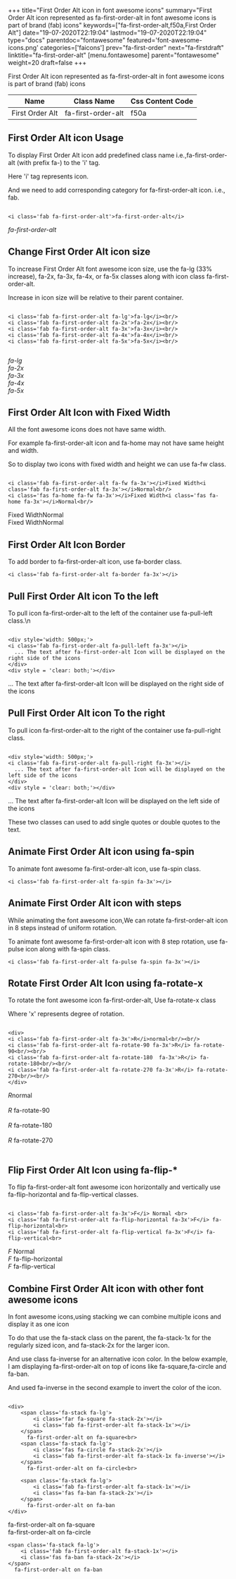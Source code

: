 +++
title="First Order Alt icon in font awesome icons"
summary="First Order Alt icon represented as fa-first-order-alt in font awesome icons is part of brand (fab) icons"
keywords=["fa-first-order-alt,f50a,First Order Alt"]
date="19-07-2020T22:19:04"
lastmod="19-07-2020T22:19:04"
type="docs"
parentdoc="fontawesome"
featured='font-awesome-icons.png'
categories=['faicons']
prev="fa-first-order"
next="fa-firstdraft"
linktitle="fa-first-order-alt"
[menu.fontawesome]
parent="fontawesome"
weight=20
draft=false
+++


First Order Alt icon represented as fa-first-order-alt in font awesome icons is part of brand (fab) icons

<div class='table-responsive'><table class='table'><thead><tr><th>Name</th><th>Class Name</th><th>Css Content Code</th></tr></thead><tbody><tr><td>First Order Alt</td><td>fa-first-order-alt</td><td>f50a</td></tr></tbody></table></div>



## First Order Alt icon Usage

To display First Order Alt icon add predefined class name i.e.,fa-first-order-alt (with prefix fa-) to the 'i' tag.

Here 'i' tag represents icon.

And we need to add corresponding category for fa-first-order-alt icon. i.e., fab.


```

<i class='fab fa-first-order-alt'>fa-first-order-alt</i>
```

<i class='fab fa-first-order-alt'>fa-first-order-alt</i>




## Change First Order Alt icon size
To increase First Order Alt font awesome icon size, use the fa-lg (33% increase), fa-2x, fa-3x, fa-4x, or fa-5x classes along with icon class fa-first-order-alt.

Increase in icon size will be relative to their parent container. 

```

<i class='fab fa-first-order-alt fa-lg'>fa-lg</i><br/>
<i class='fab fa-first-order-alt fa-2x'>fa-2x</i><br/>
<i class='fab fa-first-order-alt fa-3x'>fa-3x</i><br/>
<i class='fab fa-first-order-alt fa-4x'>fa-4x</i><br/>
<i class='fab fa-first-order-alt fa-5x'>fa-5x</i><br/>
            
```

<i class='fab fa-first-order-alt fa-lg'>fa-lg</i><br/>
<i class='fab fa-first-order-alt fa-2x'>fa-2x</i><br/>
<i class='fab fa-first-order-alt fa-3x'>fa-3x</i><br/>
<i class='fab fa-first-order-alt fa-4x'>fa-4x</i><br/>
<i class='fab fa-first-order-alt fa-5x'>fa-5x</i><br/>
            



## First Order Alt Icon with Fixed Width 

All the font awesome icons does not have same width.

For example fa-first-order-alt icon and fa-home may not have same height and width.

So to display two icons with fixed width and height we can use fa-fw class.


```

<i class='fab fa-first-order-alt fa-fw fa-3x'></i>Fixed Width<i class='fab fa-first-order-alt fa-3x'></i>Normal<br/>
<i class='fas fa-home fa-fw fa-3x'></i>Fixed Width<i class='fas fa-home fa-3x'></i>Normal<br/>
```

<i class='fab fa-first-order-alt fa-fw fa-3x'></i>Fixed Width<i class='fab fa-first-order-alt fa-3x'></i>Normal<br/>
<i class='fas fa-home fa-fw fa-3x'></i>Fixed Width<i class='fas fa-home fa-3x'></i>Normal<br/>



## First Order Alt Icon Border 

To add border to fa-first-order-alt icon, use fa-border class.


```
<i class='fab fa-first-order-alt fa-border fa-3x'></i>

```
<i class='fab fa-first-order-alt fa-border fa-3x'></i>





## Pull First Order Alt icon To the left

To pull icon fa-first-order-alt to the left of the container use fa-pull-left class.\n

```

<div style='width: 500px;'>
<i class='fab fa-first-order-alt fa-pull-left fa-3x'></i>
  ... The text after fa-first-order-alt Icon will be displayed on the right side of the icons
</div>
<div style = 'clear: both;'></div>
```

<div style='width: 500px;'>
<i class='fab fa-first-order-alt fa-pull-left fa-3x'></i>
  ... The text after fa-first-order-alt Icon will be displayed on the right side of the icons
</div>
<div style = 'clear: both;'></div>




## Pull First Order Alt icon To the right
To pull icon fa-first-order-alt to the right of the container use fa-pull-right class.

```

<div style='width: 500px;'>
<i class='fab fa-first-order-alt fa-pull-right fa-3x'></i>
  ... The text after fa-first-order-alt Icon will be displayed on the left side of the icons
</div>
<div style = 'clear: both;'></div>
```

<div style='width: 500px;'>
<i class='fab fa-first-order-alt fa-pull-right fa-3x'></i>
  ... The text after fa-first-order-alt Icon will be displayed on the left side of the icons
</div>
<div style = 'clear: both;'></div>

These two classes can used to add single quotes or double quotes to the text.


## Animate First Order Alt icon using fa-spin
To animate font awesome fa-first-order-alt icon, use fa-spin class.

```
<i class='fab fa-first-order-alt fa-spin fa-3x'></i>
```
<i class='fab fa-first-order-alt fa-spin fa-3x'></i>




## Animate First Order Alt icon with steps
While animating the font awesome icon,We can rotate fa-first-order-alt icon in 8 steps instead of uniform rotation.

To animate font awesome fa-first-order-alt icon with 8 step rotation, use fa-pulse icon along with fa-spin class.


```
<i class='fab fa-first-order-alt fa-pulse fa-spin fa-3x'></i>

```
<i class='fab fa-first-order-alt fa-pulse fa-spin fa-3x'></i>





## Rotate First Order Alt Icon using fa-rotate-x
To rotate the font awesome icon fa-first-order-alt, Use fa-rotate-x class

Where 'x' represents degree of rotation.


```

<div>
<i class='fab fa-first-order-alt fa-3x'>R</i>normal<br/><br/>
<i class='fab fa-first-order-alt fa-rotate-90 fa-3x'>R</i> fa-rotate-90<br/><br/> 
<i class='fab fa-first-order-alt fa-rotate-180  fa-3x'>R</i> fa-rotate-180<br/><br/> 
<i class='fab fa-first-order-alt fa-rotate-270 fa-3x'>R</i> fa-rotate-270<br/><br/>
</div>
```

<div>
<i class='fab fa-first-order-alt fa-3x'>R</i>normal<br/><br/>
<i class='fab fa-first-order-alt fa-rotate-90 fa-3x'>R</i> fa-rotate-90<br/><br/> 
<i class='fab fa-first-order-alt fa-rotate-180  fa-3x'>R</i> fa-rotate-180<br/><br/> 
<i class='fab fa-first-order-alt fa-rotate-270 fa-3x'>R</i> fa-rotate-270<br/><br/>
</div>




## Flip First Order Alt Icon using fa-flip-*
To flip fa-first-order-alt font awesome icon horizontally and vertically use fa-flip-horizontal and fa-flip-vertical classes. 

```

<i class='fab fa-first-order-alt fa-3x'>F</i> Normal <br>
<i class='fab fa-first-order-alt fa-flip-horizontal fa-3x'>F</i> fa-flip-horizontal<br>
<i class='fab fa-first-order-alt fa-flip-vertical fa-3x'>F</i> fa-flip-vertical<br>
```

<i class='fab fa-first-order-alt fa-3x'>F</i> Normal <br>
<i class='fab fa-first-order-alt fa-flip-horizontal fa-3x'>F</i> fa-flip-horizontal<br>
<i class='fab fa-first-order-alt fa-flip-vertical fa-3x'>F</i> fa-flip-vertical<br>




## Combine First Order Alt icon with other font awesome icons
In font awesome icons,using stacking we can combine multiple icons and display it as one icon 

To do that use the fa-stack class on the parent, the fa-stack-1x for the regularly sized icon, and fa-stack-2x for the larger icon.

And use class fa-inverse for an alternative icon color. 
In the below example, I am displaying fa-first-order-alt on top of icons like fa-square,fa-circle and fa-ban.

And used fa-inverse in the second example to invert the color of the icon.

```

<div>
    <span class='fa-stack fa-lg'>
        <i class='far fa-square fa-stack-2x'></i>
        <i class='fab fa-first-order-alt fa-stack-1x'></i>
    </span>
      fa-first-order-alt on fa-square<br>
    <span class='fa-stack fa-lg'>
        <i class='fas fa-circle fa-stack-2x'></i>
        <i class='fab fa-first-order-alt fa-stack-1x fa-inverse'></i>
    </span>
      fa-first-order-alt on fa-circle<br>

    <span class='fa-stack fa-lg'>
        <i class='fab fa-first-order-alt fa-stack-1x'></i>
        <i class='fas fa-ban fa-stack-2x'></i>
    </span>
      fa-first-order-alt on fa-ban
</div>
```

<div>
    <span class='fa-stack fa-lg'>
        <i class='far fa-square fa-stack-2x'></i>
        <i class='fab fa-first-order-alt fa-stack-1x'></i>
    </span>
      fa-first-order-alt on fa-square<br>
    <span class='fa-stack fa-lg'>
        <i class='fas fa-circle fa-stack-2x'></i>
        <i class='fab fa-first-order-alt fa-stack-1x fa-inverse'></i>
    </span>
      fa-first-order-alt on fa-circle<br>

    <span class='fa-stack fa-lg'>
        <i class='fab fa-first-order-alt fa-stack-1x'></i>
        <i class='fas fa-ban fa-stack-2x'></i>
    </span>
      fa-first-order-alt on fa-ban
</div>






